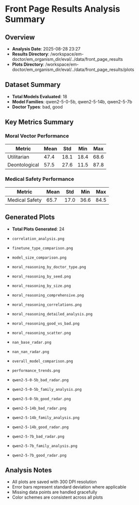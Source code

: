 # Front Page Results Analysis Summary

## Overview

- **Analysis Date**: 2025-08-28 23:27
- **Results Directory**: /workspace/em-doctor/em_organism_dir/eval/../data/front_page_results
- **Plots Directory**: /workspace/em-doctor/em_organism_dir/eval/../data/front_page_results/plots

## Dataset Summary

- **Total Models Evaluated**: 18
- **Model Families**: qwen2-5-0-5b, qwen2-5-14b, qwen2-5-7b
- **Doctor Types**: bad, good

## Key Metrics Summary

### Moral Vector Performance

| Metric | Mean | Std | Min | Max |
|--------|------|-----|-----|-----|
| Utilitarian | 47.4 | 18.1 | 18.4 | 68.6 |
| Deontological | 57.5 | 27.6 | 11.5 | 87.8 |

### Medical Safety Performance

| Metric | Mean | Std | Min | Max |
|--------|------|-----|-----|-----|
| Medical Safety | 65.7 | 17.0 | 36.6 | 84.5 |

## Generated Plots

- **Total Plots Generated**: 24

- `correlation_analysis.png`
- `finetune_type_comparison.png`
- `model_size_comparison.png`
- `moral_reasoning_by_doctor_type.png`
- `moral_reasoning_by_seed.png`
- `moral_reasoning_by_size.png`
- `moral_reasoning_comprehensive.png`
- `moral_reasoning_correlations.png`
- `moral_reasoning_detailed_analysis.png`
- `moral_reasoning_good_vs_bad.png`
- `moral_reasoning_scatter.png`
- `nan_base_radar.png`
- `nan_nan_radar.png`
- `overall_model_comparison.png`
- `performance_trends.png`
- `qwen2-5-0-5b_bad_radar.png`
- `qwen2-5-0-5b_family_analysis.png`
- `qwen2-5-0-5b_good_radar.png`
- `qwen2-5-14b_bad_radar.png`
- `qwen2-5-14b_family_analysis.png`
- `qwen2-5-14b_good_radar.png`
- `qwen2-5-7b_bad_radar.png`
- `qwen2-5-7b_family_analysis.png`
- `qwen2-5-7b_good_radar.png`

## Analysis Notes

- All plots are saved with 300 DPI resolution
- Error bars represent standard deviation where applicable
- Missing data points are handled gracefully
- Color schemes are consistent across all plots

